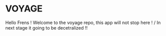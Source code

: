 # VOYAGE
Hello Frens !
Welcome to the voyage repo, this app will not stop here ! /
In next stage it going to be decetralized !!
